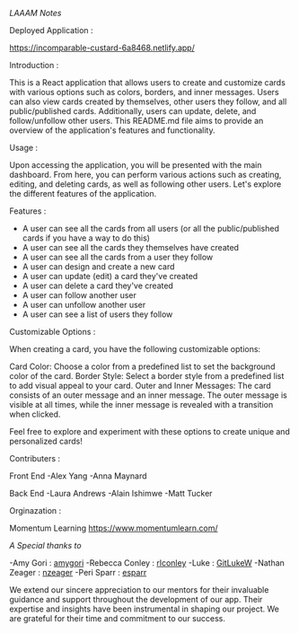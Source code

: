 

*LAAAM Notes*

Deployed Application : 

https://incomparable-custard-6a8468.netlify.app/

Introduction : 

This is a React application that allows users to create and customize cards with various options such as colors, borders, and inner messages. Users can also view cards created by themselves, other users they follow, and all public/published cards. Additionally, users can update, delete, and follow/unfollow other users. This README.md file aims to provide an overview of the application's features and functionality.

Usage :

Upon accessing the application, you will be presented with the main dashboard. From here, you can perform various actions such as creating, editing, and deleting cards, as well as following other users. Let's explore the different features of the application.

Features : 

- A user can see all the cards from all users (or all the public/published cards if you have a way to do this)
- A user can see all the cards they themselves have created
- A user can see all the cards from a user they follow
- A user can design and create a new card
- A user can update (edit) a card they've created
- A user can delete a card they've created
- A user can follow another user
- A user can unfollow another user
- A user can see a list of users they follow

Customizable Options :

When creating a card, you have the following customizable options:

Card Color: Choose a color from a predefined list to set the background color of the card.
Border Style: Select a border style from a predefined list to add visual appeal to your card.
Outer and Inner Messages: The card consists of an outer message and an inner message. The outer message is visible at all times, while the inner message is revealed with a transition when clicked.

Feel free to explore and experiment with these options to create unique and personalized cards!



Contributers : 

Front End
-Alex Yang
-Anna Maynard 

Back End 
-Laura Andrews
-Alain Ishimwe
-Matt Tucker


Orginazation :

Momentum Learning 
https://www.momentumlearn.com/


*A Special thanks to*

-Amy Gori : [amygori](https://github.com/amygori)
-Rebecca Conley : [rlconley](https://github.com/rlconley)
-Luke : [GitLukeW](https://github.com/GitLukeW)
-Nathan Zeager : [nzeager](https://github.com/nzeager)
-Peri Sparr : [esparr](https://github.com/esparr)


We extend our sincere appreciation to our mentors for their invaluable guidance and support throughout the development of our app. Their expertise and insights have been instrumental in shaping our project. We are grateful for their time and commitment to our success.